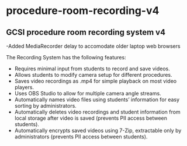 # procedure-room-recording-v4
## GCSI procedure room recording system v4
-Added MediaRecorder delay to accomodate older laptop web browsers

The Recording System has the following features: 
-	Requires minimal input from students to record and save videos.
-	Allows students to modify camera setup for different procedures.
-	Saves video recordings as .mp4 for simple playback on most video players.
-	Uses OBS Studio to allow for multiple camera angle streams.
-	Automatically names video files using students’ information for easy sorting by administrators.
-	Automatically deletes video recordings and student information from local storage after video is saved (prevents PII access between students).
-	Automatically encrypts saved videos using 7-Zip, extractable only by administrators (prevents PII access between students).
